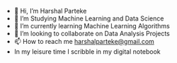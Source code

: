 - 👋 Hi, I’m Harshal Parteke
- 👀 I’m Studying Machine Learning and Data Science
- 🌱 I’m currently learning Machine Learning Algorithms
- 💞️ I’m looking to collaborate on Data Analysis Projects
- 📫 How to reach me harshalparteke@gmail.com
- In my leisure time I scribble in my digital notebook

<!---
krisskrosscode/krisskrosscode is a ✨ special ✨ repository because its `README.md` (this file) appears on your GitHub profile.
You can click the Preview link to take a look at your changes.
--->
